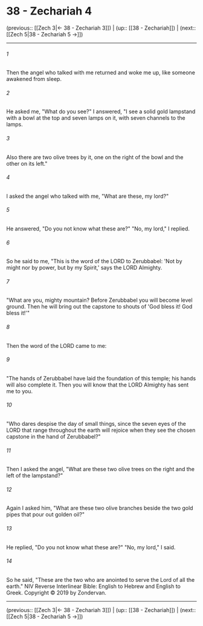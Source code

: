 # 38 - Zechariah 4

(previous:: [[Zech 3|← 38 - Zechariah 3]]) | (up:: [[38 - Zechariah]]) | (next:: [[Zech 5|38 - Zechariah 5 →]])

***


###### 1 
Then the angel who talked with me returned and woke me up, like someone awakened from sleep. 

###### 2 
He asked me, "What do you see?" I answered, "I see a solid gold lampstand with a bowl at the top and seven lamps on it, with seven channels to the lamps. 

###### 3 
Also there are two olive trees by it, one on the right of the bowl and the other on its left." 

###### 4 
I asked the angel who talked with me, "What are these, my lord?" 

###### 5 
He answered, "Do you not know what these are?" "No, my lord," I replied. 

###### 6 
So he said to me, "This is the word of the LORD to Zerubbabel: 'Not by might nor by power, but by my Spirit,' says the LORD Almighty. 

###### 7 
"What are you, mighty mountain? Before Zerubbabel you will become level ground. Then he will bring out the capstone to shouts of 'God bless it! God bless it!'" 

###### 8 
Then the word of the LORD came to me: 

###### 9 
"The hands of Zerubbabel have laid the foundation of this temple; his hands will also complete it. Then you will know that the LORD Almighty has sent me to you. 

###### 10 
"Who dares despise the day of small things, since the seven eyes of the LORD that range throughout the earth will rejoice when they see the chosen capstone in the hand of Zerubbabel?" 

###### 11 
Then I asked the angel, "What are these two olive trees on the right and the left of the lampstand?" 

###### 12 
Again I asked him, "What are these two olive branches beside the two gold pipes that pour out golden oil?" 

###### 13 
He replied, "Do you not know what these are?" "No, my lord," I said. 

###### 14 
So he said, "These are the two who are anointed to serve the Lord of all the earth." NIV Reverse Interlinear Bible: English to Hebrew and English to Greek. Copyright © 2019 by Zondervan.

***

(previous:: [[Zech 3|← 38 - Zechariah 3]]) | (up:: [[38 - Zechariah]]) | (next:: [[Zech 5|38 - Zechariah 5 →]])
